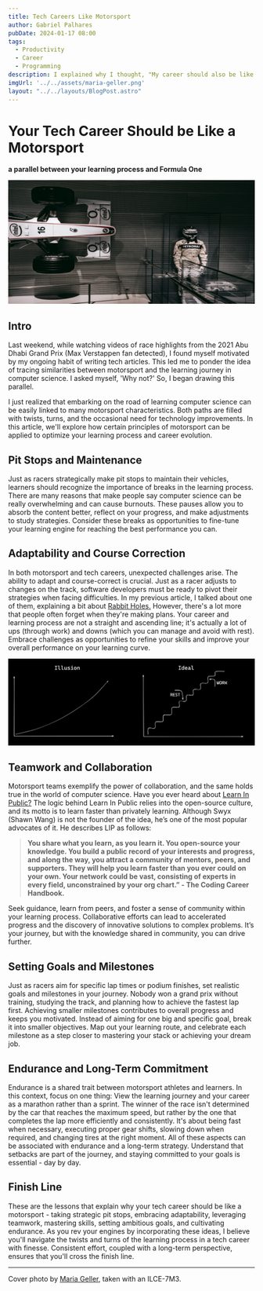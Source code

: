 ```yaml
---
title: Tech Careers Like Motorsport
author: Gabriel Palhares
pubDate: 2024-01-17 08:00
tags:
  - Productivity
  - Career
  - Programming
description: I explained why I thought, "My career should also be like that!" while watching Formula 1.
imgUrl: '../../assets/maria-geller.png'
layout: "../../layouts/BlogPost.astro"
---
```

# Your Tech Career Should be Like a Motorsport
**a parallel between your learning process and Formula One**

![Blog folder](../../assets/maria-geller.png)

## Intro

Last weekend, while watching videos of race highlights from the 2021 Abu Dhabi Grand Prix (Max Verstappen fan detected), I found myself motivated by my ongoing habit of writing tech articles. This led me to ponder the idea of tracing similarities between motorsport and the learning journey in computer science. I asked myself, 'Why not?' So, I began drawing this parallel.

I just realized that embarking on the road of learning computer science can be easily linked to many motorsport characteristics. Both paths are filled with twists, turns, and the occasional need for technology improvements. In this article, we'll explore how certain principles of motorsport can be applied to optimize your learning process and career evolution.

## Pit Stops and Maintenance

Just as racers strategically make pit stops to maintain their vehicles, learners should recognize the importance of breaks in the learning process. There are many reasons that make people say computer science can be really overwhelming and can cause burnouts. These pauses allow you to absorb the content better, reflect on your progress, and make adjustments to study strategies. Consider these breaks as opportunities to fine-tune your learning engine for reaching the best performance you can.

## Adaptability and Course Correction

In both motorsport and tech careers, unexpected challenges arise. The ability to adapt and course-correct is crucial. Just as a racer adjusts to changes on the track, software developers must be ready to pivot their strategies when facing difficulties. In my previous article, I talked about one of them, explaining a bit about [Rabbit Holes.](https://dev.to/gabriel-palhares/rabbit-holes-and-when-to-avoid-them-4dae) However, there's a lot more that people often forget when they're making plans. Your career and learning process are not a straight and ascending line; it's actually a lot of ups (through work) and downs (which you can manage and avoid with rest). Embrace challenges as opportunities to refine your skills and improve your overall performance on your learning curve.

![Ideal learning curve process](../../assets/learning-curve-process.png)

## Teamwork and Collaboration

Motorsport teams exemplify the power of collaboration, and the same holds true in the world of computer science. Have you ever heard about [Learn In Public?](https://www.swyx.io/learn-in-public) The logic behind Learn In Public relies into the open-source culture, and its motto is to learn faster than privately learning. Although Swyx (Shawn Wang) is not the founder of the idea, he’s one of the most popular advocates of it. He describes LIP as follows:

> **You share what you learn, as you learn it. You open-source your knowledge. You build a public record of your interests and progress, and along the way, you attract a community of mentors, peers, and supporters. They will help you learn faster than you ever could on your own. Your network could be vast, consisting of experts in every field, unconstrained by your org chart.” - The Coding Career Handbook.**

Seek guidance, learn from peers, and foster a sense of community within your learning process. Collaborative efforts can lead to accelerated progress and the discovery of innovative solutions to complex problems. It’s your journey, but with the knowledge shared in community, you can drive further.

## Setting Goals and Milestones

Just as racers aim for specific lap times or podium finishes, set realistic goals and milestones in your journey. Nobody won a grand prix without training, studying the track, and planning how to achieve the fastest lap first. Achieving smaller milestones contributes to overall progress and keeps you motivated. Instead of aiming for one big and specific goal, break it into smaller objectives. Map out your learning route, and celebrate each milestone as a step closer to mastering your stack or achieving your dream job.

## Endurance and Long-Term Commitment

Endurance is a shared trait between motorsport athletes and learners. In this context, focus on one thing: View the learning journey and your career as a marathon rather than a sprint. The winner of the race isn't determined by the car that reaches the maximum speed, but rather by the one that completes the lap more efficiently and consistently. It's about being fast when necessary, executing proper gear shifts, slowing down when required, and changing tires at the right moment. All of these aspects can be associated with endurance and a long-term strategy. Understand that setbacks are part of the journey, and staying committed to your goals is essential - day by day.

## Finish Line

These are the lessons that explain why your tech career should be like a motorsport - taking strategic pit stops, embracing adaptability, leveraging teamwork, mastering skills, setting ambitious goals, and cultivating endurance. As you rev your engines by incorporating these ideas, I believe you'll navigate the twists and turns of the learning process in a tech career with finesse. Consistent effort, coupled with a long-term perspective, ensures that you'll cross the finish line.

---

Cover photo by [Maria Geller](https://www.pexels.com/pt-br/@maria-geller-801267/), taken with an ILCE-7M3.
